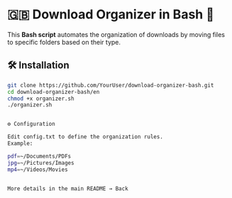 # 🇬🇧 Download Organizer in Bash 🚀

This **Bash script** automates the organization of downloads by moving files to specific folders based on their type.

## 🛠️ **Installation**
```bash
git clone https://github.com/YourUser/download-organizer-bash.git
cd download-organizer-bash/en
chmod +x organizer.sh
./organizer.sh


⚙️ Configuration

Edit config.txt to define the organization rules.
Example:

pdf=~/Documents/PDFs
jpg=~/Pictures/Images
mp4=~/Videos/Movies


More details in the main README → Back
